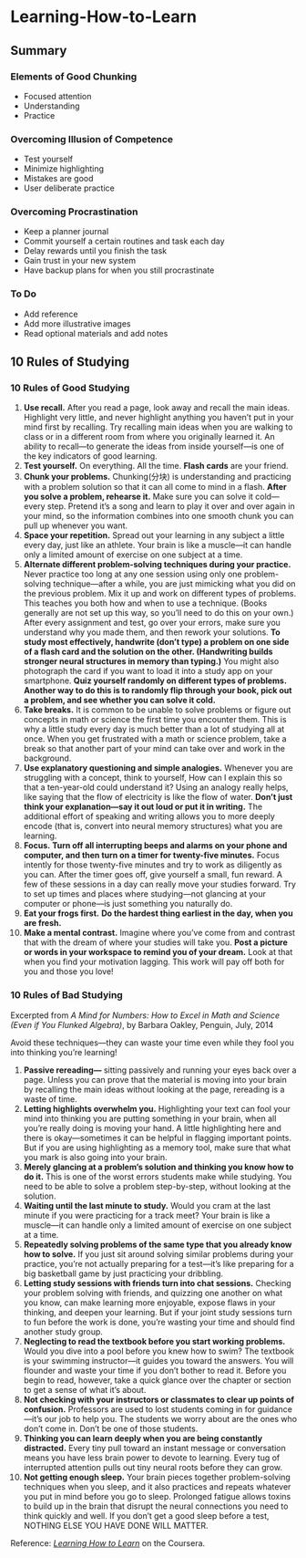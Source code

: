 # Learning-How-to-Learn

## Summary

### Elements of Good Chunking

* Focused attention
* Understanding
* Practice

### Overcoming Illusion of Competence

* Test yourself
* Minimize highlighting
* Mistakes are good
* User deliberate practice

### Overcoming Procrastination

* Keep a planner journal
* Commit yourself a certain routines and task each day
* Delay rewards until you finish the task
* Gain trust in your new system
* Have backup plans for when you still procrastinate

### To Do

* Add reference
* Add more illustrative images
* Read optional materials and add notes



## 10 Rules of Studying

### 10 Rules of Good Studying

1. **Use recall.** After you read a page, look away and recall the main ideas. Highlight very little, and never highlight anything you haven’t put in your mind first by recalling. Try recalling main ideas when you are walking to class or in a different room from where you originally learned it. An ability to recall—to generate the ideas from inside yourself—is one of the key indicators of good learning.
2. **Test yourself.** On everything. All the time. **Flash cards** are your friend.
3. **Chunk your problems.** Chunking(分块) is understanding and practicing with a problem solution so that it can all come to mind in a flash. **After you solve a problem, rehearse it.** Make sure you can solve it cold—every step. Pretend it’s a song and learn to play it over and over again in your mind, so the information combines into one smooth chunk you can pull up whenever you want.
4. **Space your repetition.** Spread out your learning in any subject a little every day, just like an athlete. Your brain is like a muscle—it can handle only a limited amount of exercise on one subject at a time.
5. **Alternate different problem-solving techniques during your practice.** Never practice too long at any one session using only one problem-solving technique—after a while, you are just mimicking what you did on the previous problem. Mix it up and work on different types of problems. This teaches you both how and when to use a technique. (Books generally are not set up this way, so you’ll need to do this on your own.) After every assignment and test, go over your errors, make sure you understand why you made them, and then rework your solutions. **To study most effectively, handwrite (don’t type) a problem on one side of a flash card and the solution on the other. (Handwriting builds stronger neural structures in memory than typing.)** You might also photograph the card if you want to load it into a study app on your smartphone. **Quiz yourself randomly on different types of problems. Another way to do this is to randomly flip through your book, pick out a problem, and see whether you can solve it cold.**
6. **Take breaks.** It is common to be unable to solve problems or figure out concepts in math or science the first time you encounter them. This is why a little study every day is much better than a lot of studying all at once. When you get frustrated with a math or science problem, take a break so that another part of your mind can take over and work in the background.
7. **Use explanatory questioning and simple analogies.** Whenever you are struggling with a concept, think to yourself, How can I explain this so that a ten-year-old could understand it? Using an analogy really helps, like saying that the flow of electricity is like the flow of water. **Don’t just think your explanation—say it out loud or put it in writing.** The additional effort of speaking and writing allows you to more deeply encode (that is, convert into neural memory structures) what you are learning.
8. **Focus.** **Turn off all interrupting beeps and alarms on your phone and computer, and then turn on a timer for twenty-five minutes.** Focus intently for those twenty-five minutes and try to work as diligently as you can. After the timer goes off, give yourself a small, fun reward. A few of these sessions in a day can really move your studies forward. Try to set up times and places where studying—not glancing at your computer or phone—is just something you naturally do.
9. **Eat your frogs first.** **Do the hardest thing earliest in the day, when you are fresh.**
10. **Make a mental contrast.** Imagine where you’ve come from and contrast that with the dream of where your studies will take you. **Post a picture or words in your workspace to remind you of your dream.** Look at that when you find your motivation lagging. This work will pay off both for you and those you love!

### 10 Rules of Bad Studying

Excerpted from *A Mind for Numbers: How to Excel in Math and Science (Even if You Flunked Algebra)*, by Barbara Oakley, Penguin, July, 2014

Avoid these techniques—they can waste your time even while they fool you into thinking you’re learning!

1. **Passive rereading—** sitting passively and running your eyes back over a page. Unless you can prove that the material is moving into your brain by recalling the main ideas without looking at the page, rereading is a waste of time.
2. **Letting highlights overwhelm you.** Highlighting your text can fool your mind into thinking you are putting something in your brain, when all you’re really doing is moving your hand. A little highlighting here and there is okay—sometimes it can be helpful in flagging important points. But if you are using highlighting as a memory tool, make sure that what you mark is also going into your brain.
3. **Merely glancing at a problem’s solution and thinking you know how to do it.** This is one of the worst errors students make while studying. You need to be able to solve a problem step-by-step, without looking at the solution.
4. **Waiting until the last minute to study.** Would you cram at the last minute if you were practicing for a track meet? Your brain is like a muscle—it can handle only a limited amount of exercise on one subject at a time.
5. **Repeatedly solving problems of the same type that you already know how to solve.** If you just sit around solving similar problems during your practice, you’re not actually preparing for a test—it’s like preparing for a big basketball game by just practicing your dribbling.
6. **Letting study sessions with friends turn into chat sessions.** Checking your problem solving with friends, and quizzing one another on what you know, can make learning more enjoyable, expose flaws in your thinking, and deepen your learning. But if your joint study sessions turn to fun before the work is done, you’re wasting your time and should find another study group.
7. **Neglecting to read the textbook before you start working problems.** Would you dive into a pool before you knew how to swim? The textbook is your swimming instructor—it guides you toward the answers. You will flounder and waste your time if you don’t bother to read it. Before you begin to read, however, take a quick glance over the chapter or section to get a sense of what it’s about.
8. **Not checking with your instructors or classmates to clear up points of confusion.** Professors are used to lost students coming in for guidance—it’s our job to help you. The students we worry about are the ones who don’t come in. Don’t be one of those students.
9. **Thinking you can learn deeply when you are being constantly distracted.** Every tiny pull toward an instant message or conversation means you have less brain power to devote to learning. Every tug of interrupted attention pulls out tiny neural roots before they can grow.
10. **Not getting enough sleep.** Your brain pieces together problem-solving techniques when you sleep, and it also practices and repeats whatever you put in mind before you go to sleep. Prolonged fatigue allows toxins to build up in the brain that disrupt the neural connections you need to think quickly and well. If you don’t get a good sleep before a test, NOTHING ELSE YOU HAVE DONE WILL MATTER.

Reference: [*Learning How to Learn*](https://www.coursera.org/learn/learning-how-to-learn) on the Coursera.
